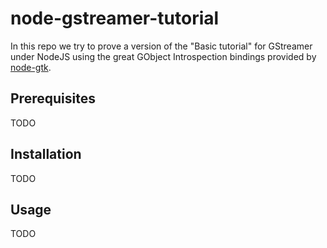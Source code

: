 # node-gstreamer-tutorial
In this repo we try to prove a version of the "Basic tutorial" for GStreamer under NodeJS using the great GObject Introspection bindings provided by [node-gtk](https://github.com/romgrk/node-gtk).

## Prerequisites
TODO

## Installation
TODO

## Usage
TODO
